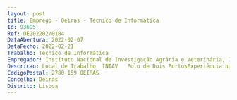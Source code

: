 ```yaml
--- 
layout: post
title: Emprego - Oeiras - Técnico de Informática
Id: 93695
Ref: OE202202/0184
DataAbertura: 2022-02-07
DataFecho: 2022-02-21
Trabalho: Técnico de Informática
Empregador: Instituto Nacional de Investigação Agrária e Veterinária, I.P.
Descricao: Local de Trabalho  INIAV   Polo de Dois PortosExperiência nas áreas de Implementação, desenvolvimento e customização de soluções  Open Source  Gestão e administração de Bases de Dados MySQL   PHPmyadmin Administração de Servidores WEB APACHE Administração de Servidores Linux  Desenvolvimento de Aplicações WEB, em linguagem PHP  WebServices REST   SOAP.Dinamismo e pró atividade.Capacidade de organização, planeamento e trabalho em equipa.
CodigoPostal: 2780-159 OEIRAS
Concelho: Oeiras
Distrito: Lisboa
--- 
```

